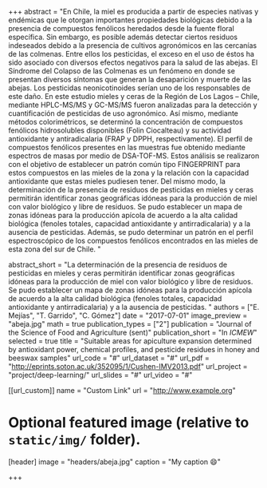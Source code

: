 +++
abstract = "En Chile, la miel es producida a partir de especies nativas y endémicas que le otorgan importantes propiedades biológicas debido a la presencia de compuestos fenólicos heredados desde la fuente floral específica. Sin embargo, es posible además detectar ciertos residuos indeseados debido a la presencia de cultivos agronómicos en las cercanías de las colmenas. Entre ellos los pesticidas, el exceso en el uso de éstos ha sido asociado con diversos efectos negativos para la salud de las abejas. El Síndrome del Colapso de las Colmenas es un fenómeno en donde se presentan diversos síntomas que generan la desaparición y muerte de las abejas. Los pesticidas neonicotinoides serían uno de los responsables de este daño. En este estudio mieles y ceras de la Región de Los Lagos – Chile, mediante HPLC-MS/MS y GC-MS/MS fueron analizadas para la detección y cuantificación de pesticidas de uso agronómico. Así mismo, mediante métodos colorimétricos, se determinó la concentración de compuestos fenólicos hidrosolubles disponibles (Folin Ciocalteau) y su actividad antioxidante y antiradicalaria (FRAP y DPPH, respectivamente). El perfil de compuestos fenólicos presentes en las muestras fue obtenido mediante espectros de masas por medio de DSA-TOF-MS. Estos análisis se realizaron con el objetivo de establecer un patrón común tipo FINGERPRINT para estos compuestos en las mieles de la zona y la relación con la capacidad antioxidante que estas mieles pudiesen tener. Del mismo modo, la determinación de la presencia de residuos de pesticidas en mieles y ceras permitirán identificar zonas geográficas idóneas para la producción de miel con valor biológico y libre de residuos. Se pudo establecer un mapa de zonas idóneas para la producción apícola de acuerdo a la alta calidad biológica (fenoles totales, capacidad antioxidante y antirradicalaria) y a la ausencia de pesticidas. Además, se pudo determinar un patrón en el perfil espectroscópico de los compuestos fenólicos encontrados en las mieles de esta zona del sur de Chile. "

abstract_short = "La determinación de la presencia de residuos de pesticidas en mieles y ceras permitirán identificar zonas geográficas idóneas para la producción de miel con valor biológico y libre de residuos. Se pudo establecer un mapa de zonas idóneas para la producción apícola de acuerdo a la alta calidad biológica (fenoles totales, capacidad antioxidante y antirradicalaria) y a la ausencia de pesticidas. "
authors = ["E. Mejías", "T. Garrido", "C. Gómez"]
date = "2017-07-01"
image_preview = "abeja.jpg"
math = true
publication_types = ["2"]
publication = "Journal of the Science of Food and Agriculture (sent)"
publication_short = "In *ICMEW*"
selected = true
title = "Suitable areas for apiculture expansion determined by antioxidant power, chemical profiles, and pesticide residues in honey and beeswax samples"
url_code = "#"
url_dataset = "#"
url_pdf = "http://eprints.soton.ac.uk/352095/1/Cushen-IMV2013.pdf"
url_project = "project/deep-learning/"
url_slides = "#"
url_video = "#"

[[url_custom]]
name = "Custom Link"
url = "http://www.example.org"

# Optional featured image (relative to `static/img/` folder).
[header]
image = "headers/abeja.jpg"
caption = "My caption :smile:"

+++


